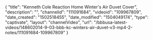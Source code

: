 {
    "title": "Kenneth Cole Reaction Home Winter's Air Duvet Cover",
    "description": "",
    "channelid": "111091684",
    "videoid": "109967809",
    "date_created": "1502518455",
    "date_modified": "1504049174",
    "type": "captivate",
    "layout": "channelVideo",
    "url": "\/bbbusa-latest-videos\/148602014-9-03-bbb-kc-winters-air-duvet-v3-mp4-2-notes\/111091684-109967809"
}